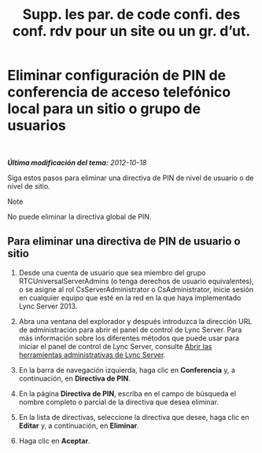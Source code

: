 ﻿---
title: "Supp. les par. de code confi. des conf. rdv pour un site ou un gr. d’ut."
TOCTitle: "Supp. les par. de code confi. des conf. rdv pour un site ou un gr. d’ut."
ms:assetid: 15a9faee-d024-4c0e-b2a0-fe7e7dc00589
ms:mtpsurl: https://technet.microsoft.com/es-es/library/Gg520955(v=OCS.15)
ms:contentKeyID: 48274535
ms.date: 01/07/2017
mtps_version: v=OCS.15
ms.translationtype: HT
---

# Eliminar configuración de PIN de conferencia de acceso telefónico local para un sitio o grupo de usuarios

 

_**Última modificación del tema:** 2012-10-18_

Siga estos pasos para eliminar una directiva de PIN de nivel de usuario o de nivel de sitio.


> [!NOTE]
> No puede eliminar la directiva global de PIN.



## Para eliminar una directiva de PIN de usuario o sitio

1.  Desde una cuenta de usuario que sea miembro del grupo RTCUniversalServerAdmins (o tenga derechos de usuario equivalentes), o se asigne al rol CsServerAdministrator o CsAdministrator, inicie sesión en cualquier equipo que esté en la red en la que haya implementado Lync Server 2013.

2.  Abra una ventana del explorador y después introduzca la dirección URL de administración para abrir el panel de control de Lync Server. Para más información sobre los diferentes métodos que puede usar para iniciar el panel de control de Lync Server, consulte [Abrir las herramientas administrativas de Lync Server](lync-server-2013-open-lync-server-administrative-tools.md).

3.  En la barra de navegación izquierda, haga clic en **Conferencia** y, a continuación, en **Directiva de PIN**.

4.  En la página **Directiva de PIN**, escriba en el campo de búsqueda el nombre completo o parcial de la directiva que desea eliminar.

5.  En la lista de directivas, seleccione la directiva que desee, haga clic en **Editar** y, a continuación, en **Eliminar**.

6.  Haga clic en **Aceptar**.

